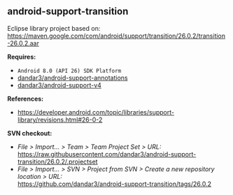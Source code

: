 ## android-support-transition

Eclipse library project based on:<br/>
https://maven.google.com/com/android/support/transition/26.0.2/transition-26.0.2.aar

**Requires:**
- `Android 8.0 (API 26) SDK Platform`
- [dandar3/android-support-annotations](https://github.com/dandar3/android-support-annotations/tree/26.0.2)
- [dandar3/android-support-v4](https://github.com/dandar3/android-support-v4/tree/26.0.2)

**References:**
- https://developer.android.com/topic/libraries/support-library/revisions.html#26-0-2

**SVN checkout:**
- _File > Import... > Team > Team Project Set > URL:_<br/>
  https://raw.githubusercontent.com/dandar3/android-support-transition/26.0.2/.projectset
- _File > Import... > SVN > Project from SVN > Create a new repository location > URL:_<br/> 
  https://github.com/dandar3/android-support-transition/tags/26.0.2